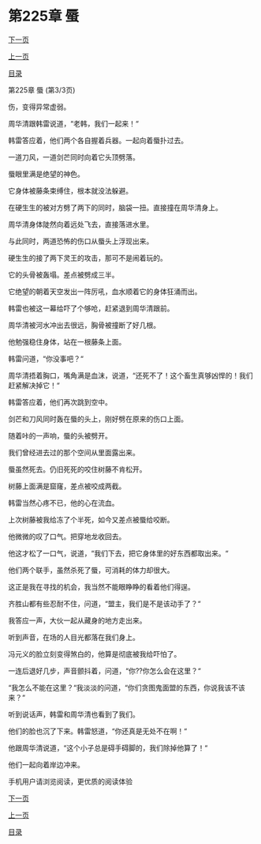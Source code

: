 <h1>第225章   蜃</h1>
            <div><p><a href="./675_%E7%AC%AC226%E7%AB%A0_%E5%86%B0%E5%9D%97.md">下一页</a></p><p><a href="./673_%E7%AC%AC225%E7%AB%A0_%E8%9C%83.md">上一页</a></p><p><a href="../">目录</a></p></div>
            <div><p>第225章   蜃 (第3/3页)</p><p>伤，变得异常虚弱。</p><p>周华清跟韩雷说道，“老韩，我们一起来！“</p><p>韩雷答应着，他们两个各自握着兵器。一起向着蜃扑过去。</p><p>一道刀风，一道剑芒同时向着它头顶劈落。</p><p>蜃眼里满是绝望的神色。</p><p>它身体被藤条束缚住，根本就没法躲避。</p><p>在硬生生的被对方劈了两下的同时，脑袋一扭。直接撞在周华清身上。</p><p>周华清身体陡然向着远处飞去，直接落进水里。</p><p>与此同时，两道恐怖的伤口从蜃头上浮现出来。</p><p>硬生生的接了两下灵王的攻击，那可不是闹着玩的。</p><p>它的头骨被轰塌。差点被劈成三半。</p><p>它绝望的朝着天空发出一阵厉吼，血水顺着它的身体狂涌而出。</p><p>韩雷也被这一幕给吓了个够呛，赶紧退到周华清跟前。</p><p>周华清被河水冲出去很远，胸骨被撞断了好几根。</p><p>他勉强稳住身体，站在一根藤条上面。</p><p>韩雷问道，“你没事吧？“</p><p>周华清捂着胸口，嘴角满是血沫，说道，“还死不了！这个畜生真够凶悍的！我们赶紧解决掉它！“</p><p>韩雷答应着，他们再次跳到空中。</p><p>剑芒和刀风同时轰在蜃的头上，刚好劈在原来的伤口上面。</p><p>随着咔的一声响，蜃的头被劈开。</p><p>我们曾经进去过的那个空间从里面露出来。</p><p>蜃虽然死去。仍旧死死的咬住树藤不肯松开。</p><p>树藤上面满是窟窿，差点被咬成两截。</p><p>韩雷当然心疼不已，他的心在流血。</p><p>上次树藤被我给冻了个半死，如今又差点被蜃给咬断。</p><p>他微微的叹了口气。把穿地龙收回去。</p><p>他这才松了一口气，说道，“我们下去，把它身体里的好东西都取出来。“</p><p>他们两个联手，虽然杀死了蜃，可消耗的体力却很大。</p><p>这正是我在寻找的机会，我当然不能眼睁睁的看着他们得逞。</p><p>齐胜山都有些忍耐不住，问道，“盟主，我们是不是该动手了？“</p><p>我答应一声，大伙一起从藏身的地方走出来。</p><p>听到声音，在场的人目光都落在我们身上。</p><p>冯元义的脸立刻变得煞白的，他算是彻底被我给吓怕了。</p><p>一连后退好几步，声音颤抖着，问道，“你??你怎么会在这里？“</p><p>“我怎么不能在这里？“我淡淡的问道，“你们贪图鬼面盟的东西，你说我该不该来？“</p><p>听到说话声，韩雷和周华清也看到了我们。</p><p>他们的脸也沉了下来。韩雷怒道，“你还真是无处不在啊！“</p><p>他跟周华清说道，“这个小子总是碍手碍脚的，我们除掉他算了！“</p><p>他们一起向着岸边冲来。</p><p>手机用户请浏览阅读，更优质的阅读体验</p></div>
            <div><p><a href="./675_%E7%AC%AC226%E7%AB%A0_%E5%86%B0%E5%9D%97.md">下一页</a></p><p><a href="./673_%E7%AC%AC225%E7%AB%A0_%E8%9C%83.md">上一页</a></p><p><a href="../">目录</a></p></div>